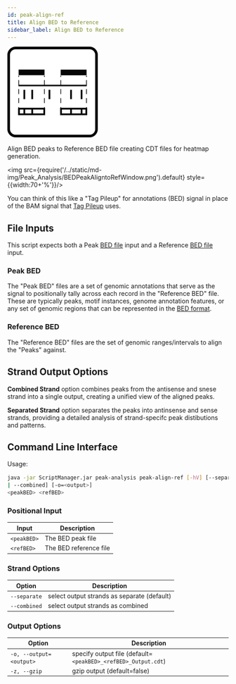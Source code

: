 ```yaml
---
id: peak-align-ref
title: Align BED to Reference
sidebar_label: Align BED to Reference
---
```


![peak-align-ref](/../static/icons/Peak_Analysis/BEDPeakAligntoRef_square.svg)

Align BED peaks to Reference BED file creating CDT files for heatmap generation.

<img src={require('/../static/md-img/Peak_Analysis/BEDPeakAligntoRefWindow.png').default} style={{width:70+'%'}}/>

You can think of this like a "Tag Pileup" for annotations (BED) signal in place of the BAM signal that [Tag Pileup][tag-pileup] uses.

## File Inputs
This script expects both a Peak [BED file][bed-format] input and a Reference [BED file][bed-format] input.

### Peak BED
The "Peak BED" files are a set of genomic annotations that serve as the signal to positionally tally across each record in the "Reference BED" file. These are typically peaks, motif instances, genome annotation features, or any set of genomic regions that can be represented in the [BED format][bed-format].

### Reference BED
The "Reference BED" files are the set of genomic ranges/intervals to align the "Peaks" against.

## Strand Output Options 

**Combined Strand** option combines peaks from the antisense and snese strand into a single output, creating a unified view of the aligned peaks.

**Separated Strand** option separates the peaks into antinsense and sense strands, providing a detailed analysis of strand-specifc peak distibutions and patterns.


## Command Line Interface

Usage:
```bash
java -jar ScriptManager.jar peak-analysis peak-align-ref [-hV] [--separate
| --combined] [-o=<output>]
<peakBED> <refBED>
```

### Positional Input
| Input | Description |
| ------ | ----------- |
| `<peakBED>` | The BED peak file |
| `<refBED>` | The BED reference file |

### Strand Options

| Option | Description |
| ------ | ----------- |
| `--separate` | select output strands as separate (default) |
| `--combined` | select output strands as combined |

### Output Options
| Option | Description |
| ------ | ----------- |
| `-o, --output=<output>` | specify output file (default=`<peakBED>_<refBED>_Output.cdt`) |
| `-z, --gzip`            | gzip output (default=false) |

[bed-format]:/docs/Guides/Getting-Started/file-formats#bed

[tag-pileup]: /docs/Tools/read-analysis/tag-pileup